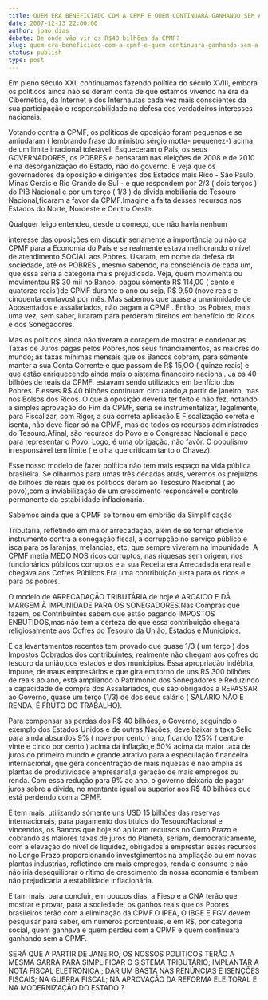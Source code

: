 ```yaml
---
title: QUEM ERA BENEFICIADO COM A CPMF E QUEM CONTINUARÁ GANHANDO SEM A CPMF
date: 2007-12-13 22:00:00
author: joao.dias
debate: De onde vão vir os R$40 bilhões da CPMF?
slug: quem-era-beneficiado-com-a-cpmf-e-quem-continuara-ganhando-sem-a-cpmf
status: publish 
type: post
---
```


Em pleno século XXI, continuamos fazendo política do século XVIII, embora os políticos ainda não se deram conta de que estamos vivendo na éra da Cibernética, da Internet e dos Internautas cada vez mais conscientes da sua participação e responsabilidade na defesa dos verdadeiros interesses nacionais.  

  

Votando contra a CPMF, os políticos de oposição foram pequenos e se amiudaram ( lembrando frase do ministro sérgio motta- pequenez-) acima de um limite irracional tolerável. Esqueceram o País, os seus GOVERNADORES, os POBRES e pensaram nas eleições de 2008 e de 2010 e na desorganização do Estado, não do governo. E veja que os governadores da oposição e dirigentes dos Estados mais Rico - São Paulo, Minas Gerais e Rio Grande do Sul - e que respondem por 2/3 ( dois terços ) do PIB Nacional e por um terço ( 1/3 ) da dívida mobiliária do Tesouro Nacional,ficaram a favor da CPMF.Imagine a falta desses recursos nos Estados do Norte, Nordeste e Centro Oeste.   

  

Qualquer leigo entendeu, desde o começo, que não havia nenhum   

interesse das oposições em discutir seriamente a importância ou não da CPMF para a Economia do País e se realmente estava melhorando o nível de atendimento SOCIAL aos Pobres. Usaram, em nome da defesa da sociedade, até os POBRES , mesmo sabendo, na consciência de cada um, que essa seria a categoria mais prejudicada. Veja, quem movimenta ou movimentou R$ 30 mil no Banco, pagou sòmente R$ 114,00 ( cento e quatorze reais )de CPMF durante o ano ou seja, R$ 9,50 (nove reais e cinquenta centavos) por mês. Mas sabemos que quase a unanimidade de Aposentados e assalariados, não pagam a CPMF . Então, os Pobres, mais uma vez, sem saber, lutaram para perderam direitos em benefício do Ricos e dos Sonegadores.  

  

Mas os políticos ainda não tiveram a coragem de mostrar e condenar as Taxas de Juros pagas pelos Pobres,nos seus financiamentos, as maiores do mundo; as taxas mínimas mensais que os Bancos cobram, para sómente manter a sua Conta Corrente e que passam de R$ 15,OO ( quinze reais) e que estão enriquecendo ainda mais o sistema financeiro nacional. Já os 40 bilhões de reais da CPMF, estavam sendo utilizados em benfício dos Pobres. E esses R$ 40 bilhões continuam circulando,a partir de janeiro, mas nos Bolsos dos Ricos. O que a oposição deveria ter feito e não fez, notando a simples aprovação do Fim da CPMF, seria se instrumentalizar, legalmente, para Fiscalizar, com Rigor, a sua correta aplicação.E Fiscalização correta e isenta, não deve ficar só na CPMF, mas de todos os recursos administrados do Tesouro.Afinal, são recursos do Povo e o Congresso Nacional é pago para representar o Povo. Logo, é uma obrigação, não favôr. O populismo irresponsável tem limite ( e olha que criticam tanto o Chavez).   

  

Esse nosso modelo de fazer política não tem mais espaço na vida pública brasileira. Se olharmos para umas três décadas atrás, veremos os prejuízos de bilhões de reais que os políticos deram ao Tesosuro Nacional ( ao povo),com a inviabilização de um crescimento responsável e controle permanente da estabilidade inflacionária.  

  

Sabemos ainda que a CPMF se tornou em embrião da Simplificação   

Tributária, refletindo em maior arrecadação, além de se tornar eficiente instrumento contra a sonegação fiscal, a corrupção no serviço público e isca para os laranjas, melancias, etc, que sempre viveram na impunidade. A CPMF metia MEDO NOS ricos corruptos, nas riquesas sem origem, nos funcionários públicos corruptos e a sua Receita era Arrecadada era real e chegava aos Cofres Públicos.Era uma contribuição justa para os ricos e para os pobres.  

  

O modelo de ARRECADAÇÃO TRIBUTÁRIA de hoje é ARCAICO E DÁ MARGEM À IMPUNIDADE PARA OS SONEGADORES.Nas Compras que fazem, os Contribuintes sabem que estão pagando IMPOSTOS ENBUTIDOS,mas não tem a certeza de que essa contribuição chegará religiosamente aos Cofres do Tesouro da União, Estados e Municipios.  

  

E os levantamentos recentes tem provado que quase 1/3 ( um terço ) dos Impostos Cobrados dos contribuintes, realmente não chegam aos cofres do tesouro da união,dos estados e dos municipios. Essa apropriação indébita, impune, de maus empresários e que gira em torno de uns R$ 300 bilhões de reais ao ano, está ampliando o Patrimonio dos Sonegadores e Reduzindo a capacidade de compra dos Assalariados, que são obrigados a REPASSAR ao Governo, quase um terço (1/3) de dos seus salário ( SALÁRIO NÃO É RENDA, É FRUTO DO TRABALHO).  

  

Para compensar as perdas dos R$ 40 bilhões, o Governo, seguindo o exemplo dos Estados Unidos e de outras Nações, deve baixar a taxa Selic para ainda absurdos 9% ( nove por cento ) ano, ficando 125% ( cento e vinte e cinco por cento ) acima da inflação,e 50% acima da maior taxa de juros do primeiro mundo e grande atrativo para a especulação financeira internacional, que gera concentração de mais riquesas e não amplia as plantas de produtividade empresarial,a geração de mais empregos ou renda. Com essa redução para 9% ao ano, o governo deixaria de pagar juros sobre a dívida, no mentante igual ou superior aos R$ 40 bilhões que está perdendo com a CPMF.   

  

E tem mais, utilizando sómente uns USD 15 bilhões das reservas internacionais, para pagamento dos títulos do TesouroNacional e vincendos, os Bancos que hoje só aplicam recursos no Curto Prazo e cobrando as maiores taxas de juros do Planeta, seriam, democraticamente, com a elevação do nível de liquidez, obrigados a emprestar esses recursos no Longo Prazo,proporcionando investgimentos na ampliação ou em novas plantas industrias, refletindo em mais empregos, renda e consumo e não não iria desequilibrar o rítimo de crescimento da nossa economia e também não prejudicaria a estabilidade inflacionária.  

  

E tam mais, para concluir, em poucos dias, a Fiesp e a CNA terão que mostrar e provar, para a sociedade, os ganhos reais que os Pobres brasileiros terão com a eliminação da CPMF.O IPEA, O IBGE E FGV devem pesquisar para saber, em números porcentuais, e em R$, por categoria social, quem ganhava e quem perdeu com a CPMF e quem continuará ganhando sem a CPMF.   

SERÁ QUE A PARTIR DE JANEIRO, OS NOSSOS POLITICOS TERÃO A MESMA GARRA PARA SIMPLIFICAR O SISTEMA TRIBUTÁRIO; IMPLANTAR A NOTA FISCAL ELETRONICA,; DAR UM BASTA NAS RENÚNCIAS E ISENÇÕES FISCAIS; NA GUERRA FISCAL; NA APROVAÇÃO DA REFORMA ELEITORAL E NA MODERNIZAÇÃO DO ESTADO ?

